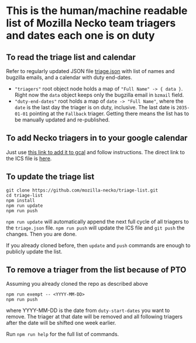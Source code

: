 # This is the human/machine readable list of Mozilla Necko team triagers and dates each one is on duty

## To read the triage list and calendar
 Refer to regularly updated JSON file [triage.json](https://mozilla-necko.github.io/triage-list/triage.json) with list of names and bugzilla emails, and a calendar with duty end-dates.
- `"triagers"` root object node holds a map of `"Full Name" -> { data }`.  Right now the `data` object keeps only the bugzilla email in `bzmail` field.
- `"duty-end-dates"` root holds a map of `date -> "Full Name"`, where the `date` is the last day the triager is on duty, inclusive.  The last date is `2035-01-01` pointing at the `Fallback` triager.  Getting there means the list has to be manually updated and re-published.

## To add Necko triagers in to your google calendar
Just use [this link to add it to gcal](https://calendar.google.com/calendar/r?cid=http://mozilla-necko.github.io/triage-list/necko-triage.ics) and follow instructions.  The direct link to the ICS file is [here](https://mozilla-necko.github.io/triage-list/necko-triage.ics).

## To update the triage list
```
git clone https://github.com/mozilla-necko/triage-list.git
cd triage-list
npm install
npm run update
npm run push
```

`npm run update` will automatically append the next full cycle of all triagers to the `triage.json` file.  `npm run push` will update the ICS file and `git push` the changes.  Then you are done.

If you already cloned before, then `update` and `push` commands are enough to publicly update the list.

## To remove a triager from the list because of PTO
Assuming you already cloned the repo as described above
```
npm run exempt -- <YYYY-MM-DD>
npm run push
```
where YYYY-MM-DD is the date from `duty-start-dates` you want to remove.  The triager at that date will be removed and all following triagers after the date will be shifted one week earlier.

Run `npm run help` for the full list of commands.
